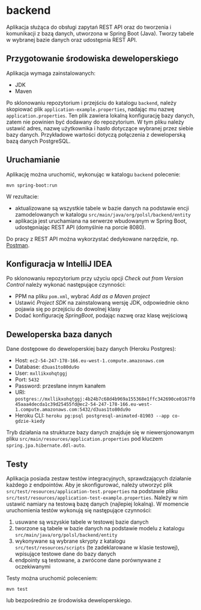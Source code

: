 # backend

Aplikacja służąca do obsługi zapytań REST API oraz do tworzenia i komunikacji z bazą danych, utworzona w Spring Boot (Java). Tworzy tabele w wybranej bazie danych oraz udostępnia REST API.

## Przygotowanie środowiska deweloperskiego

Aplikacja wymaga zainstalowanych:
- JDK
- Maven

Po sklonowaniu repozytorium i przejściu do katalogu `backend`, należy skopiować plik `application-example.properties`, nadając mu nazwę `application.properties`. Ten plik zawiera lokalną konfigurację bazy danych, zatem nie powinien być dodawany do repozytorium. W tym pliku należy ustawić adres, nazwę użytkownika i hasło dotyczące wybranej przez siebie bazy danych. Przykładowe wartości dotyczą połączenia z deweloperską bazą danych PostgreSQL.

## Uruchamianie

Aplikację można uruchomić, wykonując w katalogu `backend` polecenie:
```
mvn spring-boot:run
```
W rezultacie:
- aktualizowane są wszystkie tabele w bazie danych na podstawie encji zamodelowanych w katalogu `src/main/java/org/polsl/backend/entity`
- aplikacja jest uruchamiana na serwerze wbudowanym w Spring Boot, udostępniając REST API (domyślnie na porcie 8080).

Do pracy z REST API można wykorzystać dedykowane narzędzie, np. [Postman](https://www.getpostman.com/).

## Konfiguracja w IntelliJ IDEA

Po sklonowaniu repozytorium przy użyciu opcji *Check out from Version Control* należy wykonać następujące czynności:
- PPM na pliku `pom.xml`, wybrać *Add as a Maven project*
- Ustawić *Project SDK* na zainstalowaną wersję JDK, odpowiednie okno pojawia się po przejściu do dowolnej klasy
- Dodać konfigurację *SpringBoot*, podając nazwę oraz klasę wejściową

## Deweloperska baza danych

Dane dostępowe do deweloperskiej bazy danych (Heroku Postgres):
- Host: `ec2-54-247-178-166.eu-west-1.compute.amazonaws.com`
- Database: `d3uas1to80du9o`
- User: `mxllikxohqtggj`
- Port: `5432`
- Password: przesłane innym kanałem
- URI: `postgres://mxllikxohqtggj:4b24b7c68d4b969a155368e1ffc342690ce0167f045aaa4decda1c39d25455fd@ec2-54-247-178-166.eu-west-1.compute.amazonaws.com:5432/d3uas1to80du9o`
- Heroku CLI: `heroku pg:psql postgresql-animated-81903 --app co-gdzie-kiedy`

Tryb działania na strukturze bazy danych znajduje się w niewersjonowanym pliku `src/main/resources/application.properties` pod kluczem `spring.jpa.hibernate.ddl-auto`.

## Testy

Aplikacja posiada zestaw testów integracyjnych, sprawdzających działanie każdego z endpointów. Aby je skonfigurować, należy utworzyć plik `src/test/resources/application-test.properties` na podstawie pliku `src/test/resources/application-test-example.properties`. Należy w nim ustawić namiary na testową bazę danych (najlepiej lokalną). W momencie uruchomienia testów wykonują się następujące czynności:
1. usuwane są wszyskie tabele w testowej bazie danych
2. tworzone są tabele w bazie danych na podstawie modelu z katalogu `src/main/java/org/polsl/backend/entity`
3. wykonywane są wybrane skrypty z katalogu `src/test/resources/scripts` (te zadeklarowane w klasie testowej), wpisujące testowe dane do bazy danych
4. endpointy są testowane, a zwrócone dane porównywane z oczekiwanymi

Testy można uruchomić poleceniem:
```
mvn test
```
lub bezpośrednio ze środowiska deweloperskiego.

